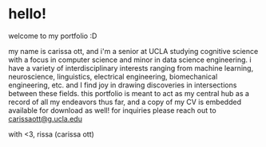 # hello!

welcome to my portfolio :D

my name is carissa ott, and i'm a senior at UCLA studying cognitive science with a focus in computer science and minor in data science engineering. i have a variety of interdisciplinary interests ranging from machine learning, neuroscience, linguistics, electrical engineering, biomechanical engineering, etc. and I find joy in drawing discoveries in intersections between these fields. this portfolio is meant to act as my central hub as a record of all my endeavors thus far, and a copy of my CV is embedded available for download as well! for inquiries please reach out to carissaott@g.ucla.edu

with <3, rissa (carissa ott)
